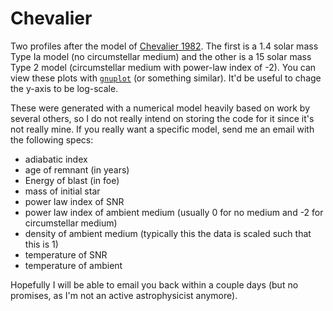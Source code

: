 # Chevalier
Two profiles after the model of [Chevalier 1982](http://adsabs.harvard.edu/full/1982ApJ...259L..85C). The first is a 1.4 solar mass Type Ia model (no circumstellar medium) and the other is a 15 solar mass Type 2 model (circumstellar medium with power-law index of -2). You can view these plots with [`gnuplot`](http://www.gnuplot.info/) (or something similar). It'd be useful to chage the y-axis to be log-scale.

These were generated with a numerical model heavily based on work by several others, so I do not really intend on storing the code for it since it's not really mine. If you really want a specific model, send me an email with the following specs:

 - adiabatic index
 - age of remnant (in years)
 - Energy of blast (in foe)
 - mass of initial star
 - power law index of SNR
 - power law index of ambient medium (usually 0 for no medium and -2 for circumstellar medium)
 - density of ambient medium (typically this the data is scaled such that this is 1)
 - temperature of SNR
 - temperature of ambient

Hopefully I will be able to email you back within a couple days (but no promises, as I'm not an active astrophysicist anymore).
